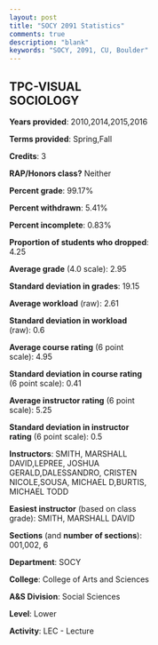 ```yaml
---
layout: post
title: "SOCY 2091 Statistics"
comments: true
description: "blank"
keywords: "SOCY, 2091, CU, Boulder"
--- 
```

<head>
<script src="https://ajax.googleapis.com/ajax/libs/jquery/2.1.3/jquery.min.js"></script>
<script src="https://dl.dropboxusercontent.com/s/pc42nxpaw1ea4o9/highcharts.js?dl=0"></script>
<!-- <script src="../assets/js/highcharts.js"></script> -->
<style type="text/css">@font-face {
	font-family: "Bebas Neue";
	src: url(https://www.filehosting.org/file/details/544349/BebasNeue%20Regular.otf) format("opentype");
	}
	h1.Bebas { 
		font-family: "Bebas Neue", Verdana, Tahoma;
	}
</style>
</head>
<body>
	<div id="container" style="float: right; width: 45%; height: 88%; margin-left: 2.5%; margin-right: 2.5%;"></div>
	<script language="JavaScript">
		$(document).ready(function() {
		var chart = {type: 'column'};
		var title = {text: 'Grade Distribution'};
		var xAxis = {categories: ['A','B','C','D','F'],crosshair: true};
		var yAxis = {min: 0,title: {text: 'Percentage'}};
		var tooltip = {headerFormat: '<center><b><span style="font-size:20px">{point.key}</span></b></center>',
		               pointFormat: '<td style="padding:0"><b>{point.y:.1f}%</b></td>',
		               footerFormat: '</table>',shared: true,useHTML: true};
		var plotOptions = {column: {pointPadding: 0.0,borderWidth: 0}};  
		var credits = {enabled: false};var series= [{name: 'Percent',data: [38.61,36.14,17.33,5.45,2.48,]}];
		var json = {};
		json.chart = chart;
		json.title = title;
		json.tooltip = tooltip;
		json.xAxis = xAxis;
		json.yAxis = yAxis;  
		json.series = series;
		json.plotOptions = plotOptions;  
		json.credits = credits;
		$('#container').highcharts(json);
	});
	</script>
</body>
			   
## TPC-VISUAL SOCIOLOGY

**Years provided**: 2010,2014,2015,2016

**Terms provided**: Spring,Fall

**Credits**: 3

**RAP/Honors class?** Neither

**Percent grade**: 99.17%

**Percent withdrawn**: 5.41%

**Percent incomplete**: 0.83%

**Proportion of students who dropped**: 4.25

**Average grade** (4.0 scale): 2.95

**Standard deviation in grades**: 19.15

**Average workload** (raw): 2.61

**Standard deviation in workload** (raw): 0.6

**Average course rating** (6 point scale): 4.95

**Standard deviation in course rating** (6 point scale): 0.41

**Average instructor rating** (6 point scale): 5.25

**Standard deviation in instructor rating** (6 point scale): 0.5

**Instructors**: SMITH, MARSHALL DAVID,LEPREE, JOSHUA GERALD,DALESSANDRO, CRISTEN NICOLE,SOUSA, MICHAEL D,BURTIS, MICHAEL TODD

**Easiest instructor** (based on class grade): SMITH, MARSHALL DAVID

**Sections** (and **number of sections**): 001,002, 6

**Department**: SOCY

**College**: College of Arts and Sciences

**A&S Division**: Social Sciences

**Level**: Lower

**Activity**: LEC - Lecture